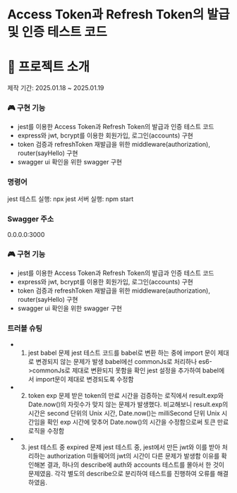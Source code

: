# Access Token과 Refresh Token의 발급 및 인증 테스트 코드

# 🎤 프로젝트 소개
제작 기간: 2025.01.18 ~ 2025.01.19

### 🎮 구현 기능
- jest를 이용한 Access Token과 Refresh Token의 발급과 인증 테스트 코드
- express와 jwt, bcrypt를 이용한 회원가입, 로그인(accounts) 구현
- token 검증과 refreshToken 재발급을 위한 middleware(authorization), router(sayHello) 구현
- swagger ui 확인을 위한 swagger 구현

### 명령어
jest 테스트 실행: npx jest
서버 실행: npm start

### Swagger 주소
 0.0.0.0:3000

### 🎮 구현 기능
- jest를 이용한 Access Token과 Refresh Token의 발급과 인증 테스트 코드
- express와 jwt, bcrypt를 이용한 회원가입, 로그인(accounts) 구현
- token 검증과 refreshToken 재발급을 위한 middleware(authorization), router(sayHello) 구현
- swagger ui 확인을 위한 swagger 구현

### 트러블 슈팅
- 1. jest babel 문제
jest 테스트 코드를 babel로 변환 하는 중에 import 문이 제대로 변경되지 않는 문제가 발생
babel에선 commonJs로 처리하나 es6->commonJs로 제대로 변환되지 못함을 확인
jest 설정을 추가하여 babel에서 import문이 제대로 변경되도록 수정함

- 2. token exp 문제
 받은 token의 만료 시간을 검증하는 로직에서 result.exp와 Date.now()의 자릿수가 맞지 않는 문제가 발생했다.
 비교해보니 result.exp의 시간은 second 단위의 Unix 시간, Date.now()는 milliSecond 단위 Unix 시간임을 확인
 exp 시간에 맞추어 Date.now()의 시간을 수정함으로써 토큰 만료 로직을 수정함

 - 3. jest 테스트 중 expired 문제
 jest 테스트 중, jest에서 만든 jwt와 이를 받아 처리하는 authorization 미들웨어의 jwt의 시간이 다른 문제가 발생함
 이유를 확인해본 결과, 하나의 describe에 auth와 accounts 테스트를 몰아서 한 것이 문제였음.
 각각 별도의 describe으로 분리하여 테스트를 진행하여 오류를 해결하였음.



